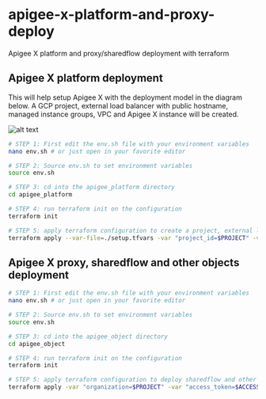 # apigee-x-platform-and-proxy-deploy
Apigee X platform and proxy/sharedflow deployment with terraform

## Apigee X platform deployment

This will help setup Apigee X with the deployment model in the diagram below. A GCP project, external load balancer with public hostname, managed instance groups, VPC and Apigee X instance will be created. 

![alt text](https://cloud.google.com/static/apigee/docs/api-platform/images/apigee-arch-diagrams/apigee-arch-a.png)


```sh
# STEP 1: First edit the env.sh file with your environment variables
nano env.sh # or just open in your favorite editor

# STEP 2: Source env.sh to set environment variables
source env.sh

# STEP 3: cd into the apigee_platform directory
cd apigee_platform

# STEP 4: run terraform init on the configuration
terraform init

# STEP 5: apply terraform configuration to create a project, external load balancer with public hostname, managed instance groups, VPC and Apigee X instance
terraform apply --var-file=./setup.tfvars -var "project_id=$PROJECT" -var "project_create=true" -var "billing_account=$BILLING_ID"
```

## Apigee X proxy, sharedflow and other objects deployment

```sh
# STEP 1: First edit the env.sh file with your environment variables
nano env.sh # or just open in your favorite editor

# STEP 2: Source env.sh to set environment variables
source env.sh

# STEP 3: cd into the apigee_object directory
cd apigee_object

# STEP 4: run terraform init on the configuration
terraform init

# STEP 5: apply terraform configuration to deploy sharedflow and other objects to the selected organization
terraform apply -var "organization=$PROJECT" -var "access_token=$ACCESS_TOKEN"
```
